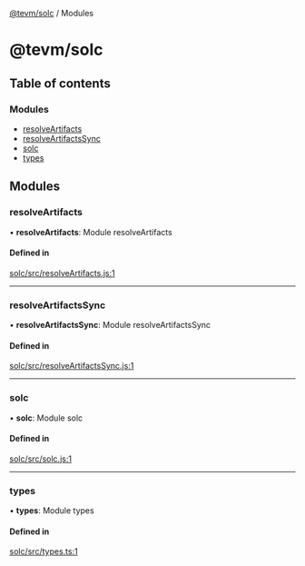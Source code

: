 [@tevm/solc](README.md) / Modules

# @tevm/solc

## Table of contents

### Modules

- [resolveArtifacts](undefined)
- [resolveArtifactsSync](undefined)
- [solc](undefined)
- [types](undefined)

## Modules

### resolveArtifacts

• **resolveArtifacts**: Module resolveArtifacts

#### Defined in

[solc/src/resolveArtifacts.js:1](https://github.com/evmts/tevm-monorepo/blob/main/bundler/solc/src/resolveArtifacts.js#L1)

___

### resolveArtifactsSync

• **resolveArtifactsSync**: Module resolveArtifactsSync

#### Defined in

[solc/src/resolveArtifactsSync.js:1](https://github.com/evmts/tevm-monorepo/blob/main/bundler/solc/src/resolveArtifactsSync.js#L1)

___

### solc

• **solc**: Module solc

#### Defined in

[solc/src/solc.js:1](https://github.com/evmts/tevm-monorepo/blob/main/bundler/solc/src/solc.js#L1)

___

### types

• **types**: Module types

#### Defined in

[solc/src/types.ts:1](https://github.com/evmts/tevm-monorepo/blob/main/bundler/solc/src/types.ts#L1)
